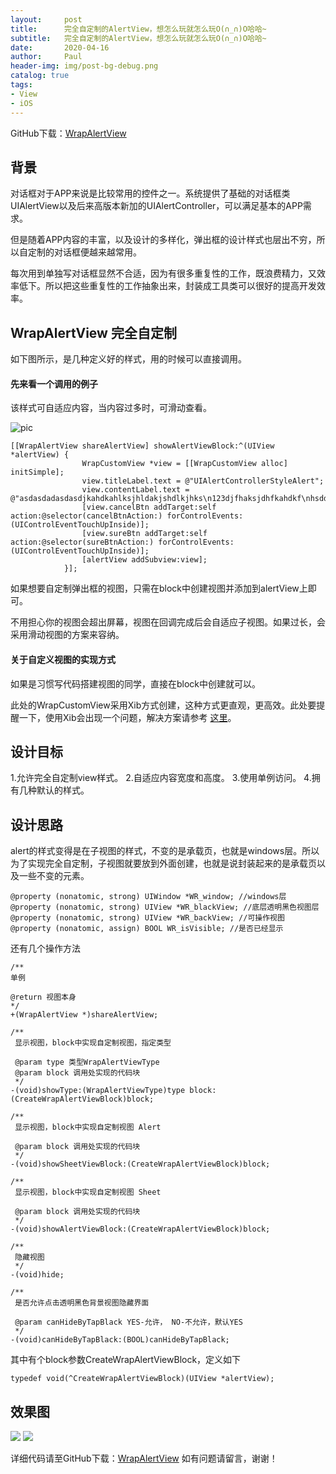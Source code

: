 ```yaml
---
layout:     post
title:      完全自定制的AlertView，想怎么玩就怎么玩O(∩_∩)O哈哈~
subtitle:   完全自定制的AlertView，想怎么玩就怎么玩O(∩_∩)O哈哈~
date:       2020-04-16
author:     Paul
header-img: img/post-bg-debug.png
catalog: true
tags:
- View
- iOS
--- 
```


GitHub下载：[WrapAlertView](https://github.com/PaulPaulBoBo/WrapAlertView)

## 背景
对话框对于APP来说是比较常用的控件之一。系统提供了基础的对话框类UIAlertView以及后来高版本新加的UIAlertController，可以满足基本的APP需求。

但是随着APP内容的丰富，以及设计的多样化，弹出框的设计样式也层出不穷，所以自定制的对话框便越来越常用。

每次用到单独写对话框显然不合适，因为有很多重复性的工作，既浪费精力，又效率低下。所以把这些重复性的工作抽象出来，封装成工具类可以很好的提高开发效率。

## WrapAlertView 完全自定制
如下图所示，是几种定义好的样式，用的时候可以直接调用。

#### 先来看一个调用的例子

该样式可自适应内容，当内容过多时，可滑动查看。

![pic](https://paulpaulbobo.github.io/docs/img/3061217-fb84aba3b482b275.PNG)

    [[WrapAlertView shareAlertView] showAlertViewBlock:^(UIView *alertView) {
                    WrapCustomView *view = [[WrapCustomView alloc] initSimple];
                    view.titleLabel.text = @"UIAlertControllerStyleAlert";
                    view.contentLabel.text = @"asdasdadasdasdjkahdkahlksjhldakjshdlkjhks\n123djfhaksjdhfkahdkf\nhsddasdadasdasdjk456ahsdadasdasdjkahdkahlksjhldakjshdlkjhks\n123djfhaksjdhfkahdkf\nhsddasdadasdasdjk456ahsdadasdasdjkahdkahlksjhldakjshdlkjhks\n123djfhaksjdhfkahdkf\nhsddasdadasdasdjk456ahsdadasdasdjkahdkahlksjhldakjshdlkjhks\n123djfhaksjdhfkahdkf\nhsddasdadasdasdjk456ahsdadasdasdjkahdkahlksjhldakjshdlkjhks\n123djfhaksjdhfkahdkf\nhsddasdadasdasdjk456ahsdadasdasdjkahdkahlksjhldakjshdlkjhks\n123djfhaksjdhfkahdkf\nhsddasdadasdasdjk456ah\ndkahlksjhldakjshdlkjhksdjfhaksjd\nhfkahdkfhsddasdadasdasdjka\nhdkahlksjhldakjshdlkjhksdjfhaksjdhfkahdkfhsddasdadasdasdjkahdkahlksjhldakjshdlkjhksdjfhaksjdhfkahdkfhsddasdadasdasdjkahdkahlksjhldakjshdlkjhksdjfhaksjdhfkahdkfhsd000";
                    [view.cancelBtn addTarget:self action:@selector(cancelBtnAction:) forControlEvents:(UIControlEventTouchUpInside)];
                    [view.sureBtn addTarget:self action:@selector(sureBtnAction:) forControlEvents:(UIControlEventTouchUpInside)];
                    [alertView addSubview:view];
                }];
如果想要自定制弹出框的视图，只需在block中创建视图并添加到alertView上即可。

不用担心你的视图会超出屏幕，视图在回调完成后会自适应子视图。如果过长，会采用滑动视图的方案来容纳。

#### 关于自定义视图的实现方式

如果是习惯写代码搭建视图的同学，直接在block中创建就可以。

此处的WrapCustomView采用Xib方式创建，这种方式更直观，更高效。此处要提醒一下，使用Xib会出现一个问题，解决方案请参考 [这里](https://www.jianshu.com/p/36fe429757d3)。

## 设计目标

1.允许完全自定制view样式。
2.自适应内容宽度和高度。
3.使用单例访问。
4.拥有几种默认的样式。

## 设计思路
alert的样式变得是在子视图的样式，不变的是承载页，也就是windows层。所以为了实现完全自定制，子视图就要放到外面创建，也就是说封装起来的是承载页以及一些不变的元素。

    @property (nonatomic, strong) UIWindow *WR_window; //windows层
    @property (nonatomic, strong) UIView *WR_blackView; //底层透明黑色视图层
    @property (nonatomic, strong) UIView *WR_backView; //可操作视图
    @property (nonatomic, assign) BOOL WR_isVisible; //是否已经显示

还有几个操作方法

    /**
    单例

    @return 视图本身
    */
    +(WrapAlertView *)shareAlertView;
    
    /**
     显示视图，block中实现自定制视图，指定类型
    
     @param type 类型WrapAlertViewType
     @param block 调用处实现的代码块
     */
    -(void)showType:(WrapAlertViewType)type block:(CreateWrapAlertViewBlock)block;
    
    /**
     显示视图，block中实现自定制视图 Alert
    
     @param block 调用处实现的代码块
     */
    -(void)showSheetViewBlock:(CreateWrapAlertViewBlock)block;
    
    /**
     显示视图，block中实现自定制视图 Sheet
     
     @param block 调用处实现的代码块
     */
    -(void)showAlertViewBlock:(CreateWrapAlertViewBlock)block;
    
    /**
     隐藏视图
     */
    -(void)hide;
    
    /**
     是否允许点击透明黑色背景视图隐藏界面
    
     @param canHideByTapBlack YES-允许， NO-不允许，默认YES
     */
    -(void)canHideByTapBlack:(BOOL)canHideByTapBlack;


其中有个block参数CreateWrapAlertViewBlock，定义如下

    typedef void(^CreateWrapAlertViewBlock)(UIView *alertView);

## 效果图
![](https://paulpaulbobo.github.io/docs/img/3061217-93ed88a1fedb0453.PNG)
![](https://paulpaulbobo.github.io/docs/img/3061217-b9c51e3df9ed082b.jpeg)

详细代码请至GitHub下载：[WrapAlertView](https://github.com/PaulPaulBoBo/WrapAlertView)
如有问题请留言，谢谢！
